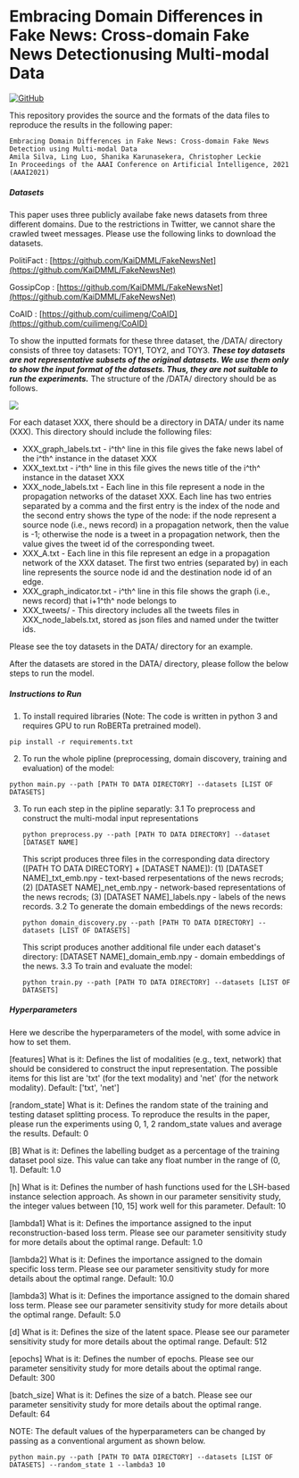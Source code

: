 # Embracing Domain Differences in Fake News: Cross-domain Fake News Detectionusing Multi-modal Data
[![GitHub](https://img.shields.io/github/license/amilasilva92/multilingual-communities-by-code-switching?style=plastic)](https://opensource.org/licenses/MIT)

This repository provides the source and the formats of the data files to reproduce the results in the following paper:

```
Embracing Domain Differences in Fake News: Cross-domain Fake News Detection using Multi-modal Data
Amila Silva, Ling Luo, Shanika Karunasekera, Christopher Leckie
In Proceedings of the AAAI Conference on Artificial Intelligence, 2021 (AAAI2021)
```

##### Datasets 
This paper uses three publicly availabe fake news datasets from three different domains. Due to the restrictions in Twitter, we cannot share the crawled tweet messages. Please use the following links to download the datasets.

PolitiFact :
[https://github.com/KaiDMML/FakeNewsNet](https://github.com/KaiDMML/FakeNewsNet)

GossipCop :
[https://github.com/KaiDMML/FakeNewsNet](https://github.com/KaiDMML/FakeNewsNet)

CoAID :
[https://github.com/cuilimeng/CoAID](https://github.com/cuilimeng/CoAID)

To show the inputted formats for these three dataset, the /DATA/ directory consists of three toy datasets: TOY1, TOY2, and TOY3. ***These toy datasets are not representative subsets of the original datasets. We use them only to show the input format of the datasets. Thus, they are not suitable to run the experiments.*** The structure of the /DATA/ directory should be as follows.


![](https://i.imgur.com/iHj3PIj.png)

For each dataset XXX, there should be a directory in DATA/ under its name (XXX). This directory should include the following files:
* XXX_graph_labels.txt - i^th^ line in this file gives the fake news label of the i^th^ instance in the dataset XXX 
* XXX_text.txt - i^th^ line in this file gives the news title of the i^th^ instance in the dataset XXX
* XXX_node_labels.txt - Each line in this file represent a node in the propagation networks of the dataset XXX. Each line has two entries separated by a comma and the first entry is the index of the node and the second entry shows the type of the node: if the node represent a source node (i.e., news record) in a propagation network, then the value is -1; otherwise the node is a tweet in a propagation network,  then the value gives the tweet id of the corresponding tweet. 
* XXX_A.txt - Each line in this file represent an edge in a propagation network of the XXX dataset. The first two entries (separated by) in each line represents the source node id and the destination node id of an edge.
* XXX_graph_indicator.txt - i^th^ line in this file shows the graph (i.e., news record) that i+1^th^ node belongs to 
* XXX_tweets/ - This directory includes all the tweets files in XXX_node_labels.txt, stored as json files and named under the twitter ids.
 
Please see the toy datasets in the DATA/ directory for an example.

After the datasets are stored in the DATA/ directory, please follow the below steps to run the model. 

##### Instructions to Run 
1. To install required libraries (Note: The code is written in python 3 and requires GPU to run RoBERTa pretrained model).
```shell=
pip install -r requirements.txt
```

2. To run the whole pipline (preprocessing, domain discovery, training and evaluation) of the model:
```shell=
python main.py --path [PATH TO DATA DIRECTORY] --datasets [LIST OF DATASETS]
```

3. To run each step in the pipline separatly:
    3.1 To preprocess and construct the multi-modal input representations
    ```shell=
    python preprocess.py --path [PATH TO DATA DIRECTORY] --dataset [DATASET NAME]
    ```
    This script produces three files in the corresponding data directory ([PATH TO DATA DIRECTORY] + [DATASET NAME]): (1) [DATASET NAME]_txt_emb.npy - text-based rerpesentations of the news recrods; (2) [DATASET NAME]_net_emb.npy - network-based representations of the news recrods; (3) [DATASET NAME]_labels.npy - labels of the news records.
    3.2 To generate the domain embeddings of the news records:
    ```shell
    python domain_discovery.py --path [PATH TO DATA DIRECTORY] --datasets [LIST OF DATASETS]
    ```
    This script produces another additional file under each dataset's directory: [DATASET NAME]_domain_emb.npy - domain embeddings of the news.
    3.3 To train and evaluate the model:
    ```shell=
    python train.py --path [PATH TO DATA DIRECTORY] --datasets [LIST OF DATASETS]
    ```
    
##### Hyperparameters
Here we describe the hyperparameters of the model, with some advice in how to set them.

[features] 
What is it: Defines the list of modalities (e.g., text, network) that should be considered to construct the input representation. The possible items for this list are 'txt' (for the text modality) and 'net' (for the network modality).
Default: ['txt', 'net']

[random_state]
What is it: Defines the random state of the training and testing dataset splitting process. To reproduce the results in the paper, please run the experiments using 0, 1, 2 random_state values and average the results.
Default: 0 

[B]
What is it: Defines the labelling budget as a percentage of the training dataset pool size. This value can take any float number in the range of (0, 1].
Default: 1.0


[h]
What is it: Defines the number of hash functions used for the LSH-based instance selection approach. As shown in our parameter sensitivity study, the integer values between [10, 15] work well for this parameter. 
Default: 10

[lambda1]
What is it: Defines the importance assigned to the input reconstruction-based loss term. Please see our parameter sensitivity study for more details about the optimal range.
Default: 1.0

[lambda2]
What is it: Defines the importance assigned to the domain specific loss term. Please see our parameter sensitivity study for more details about the optimal range.
Default: 10.0

[lambda3]
What is it: Defines the importance assigned to the domain shared loss term. Please see our parameter sensitivity study for more details about the optimal range.
Default: 5.0

[d]
What is it: Defines the size of the latent space. Please see our parameter sensitivity study for more details about the optimal range.
Default: 512

[epochs]
What is it: Defines the number of epochs. Please see our parameter sensitivity study for more details about the optimal range.
Default: 300

[batch_size]
What is it: Defines the size of a batch. Please see our parameter sensitivity study for more details about the optimal range.
Default: 64
    
NOTE: The default values of the hyperparameters can be changed by passing as a conventional argument as shown below.
```shell=
python main.py --path [PATH TO DATA DIRECTORY] --datasets [LIST OF DATASETS] --random_state 1 --lambda3 10
```



